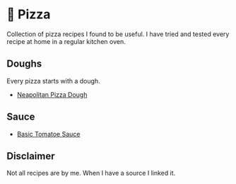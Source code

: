 # 🍕 Pizza

Collection of pizza recipes I found to be useful. I have tried and tested every recipe at home in a regular kitchen oven.

## Doughs

Every pizza starts with a dough.

   * [Neapolitan Pizza Dough](dough/01-neapolitan-dough.md)

## Sauce

   * [Basic Tomatoe Sauce](sauce/01-basic-tomato-sauce.md)

## Disclaimer

Not all recipes are by me. When I have a source I linked it.
